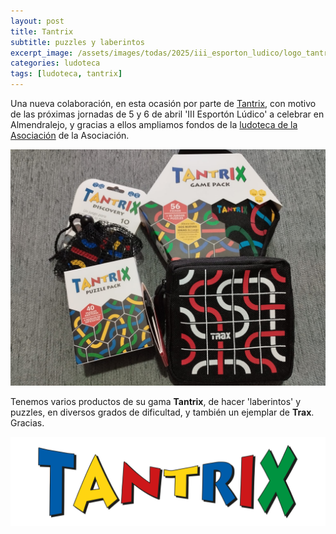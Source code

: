 ```yaml
---
layout: post
title: Tantrix
subtitle: puzzles y laberintos
excerpt_image: /assets/images/todas/2025/iii_esporton_ludico/logo_tantrix.png
categories: ludoteca
tags: [ludoteca, tantrix]
---
```


Una nueva colaboración, en esta ocasión por parte de [Tantrix](https://www.tantrix.com.es/), con motivo de las próximas jornadas de 5 y 6 de abril 'III Esportón Lúdico' a celebrar en Almendralejo, y gracias a ellos ampliamos fondos de la [ludoteca de la Asociación](https://boardgamegeek.com/collection/user/AsociacionCSIBadajoz?rankobjecttype=subtype&rankobjectid=1&columns=title%7Cthumbnail%7Cversion%7Ccomment&geekranks=Board%20Game%20Rank&own=1&objecttype=thing&ff=1&subtype=boardgame) de la Asociación.

![tantrix](/assets/images/todas/2025/ludoteca_tantrix_2025.jpg)

Tenemos varios productos de su gama <b>Tantrix</b>, de hacer 'laberintos' y puzzles, en diversos grados de dificultad, y también un ejemplar de <b>Trax</b>. Gracias.

![tantrix](/assets/images/todas/2025/iii_esporton_ludico/logo_tantrix.png)